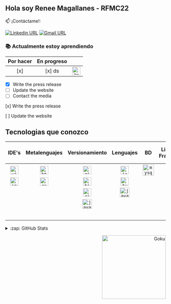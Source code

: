 ## Hola soy Renee Magallanes - RFMC22

:mailbox: ¡Contáctame!: 

[![Linkedin URL](https://img.shields.io/badge/-Renee-0e76a8?style=flat&labelColor=0e76a8&logo=linkedin&logoColor=white)](https://www.linkedin.com/in/reneefelipemagallanescanedo/)
[![Gmail URL](https://img.shields.io/badge/-rene22797-red?style=flat&labelColor=red&logo=gmail&logoColor=white)](mailto:rene22797@gmail.com)

### :books: Actualmente estoy aprendiendo
| Por hacer      | En progreso |  |
| :----: | :----: | :----: |
|[x]|[x] ds|<code><a href="https://angular.io/" target="_blank"><img src="https://user-images.githubusercontent.com/60860968/169665104-f62ec444-b9d8-4d62-8da0-113451b83f33.png" width="26px" alt="Angular"></a></code>|


- [x] Write the press release
- [ ] Update the website
- [ ] Contact the media

[x] Write the press release

[ ] Update the website
## Tecnologias que conozco
| IDE's      | Metalenguajes |Versionamiento|Lenguajes|BD|Librerias y Frameworks| Gestion de paquetes |
| :----: | :----: | :----: |:----:|:----:|:----:|:----:|
| <code><a href="https://code.visualstudio.com/" target="_blank"><img src="https://user-images.githubusercontent.com/60860968/169665427-6a7af9dc-f54b-4c97-b9fc-1d582a429f6b.png" width="26px" alt="visual studio code"></a></code>      | <code><a href="https://developer.mozilla.org/en-US/docs/Web/HTML" target="_blank"><img src="https://user-images.githubusercontent.com/60860968/169665432-b9916915-f6dc-4a64-9225-a13a5be2cb1f.png" width="26px" alt="html5"></a></code>       |<code><a href="https://about.gitlab.com/" target="_blank"><img src="https://user-images.githubusercontent.com/60860968/169665686-0c526273-1378-4fc5-b45a-40f3abc8870f.png" width="26px" alt="gitlab"></a></code>|<code><a href="https://developer.mozilla.org/es/docs/Web/JavaScript" target="_blank"><img src="https://user-images.githubusercontent.com/60860968/169665422-6b65d6cf-43c2-43d3-affb-1e7dc7df1206.png" width="26px" alt="javascript"></a></code>|<code><a href="https://www.mysql.com/" target="_blank"><img src="https://user-images.githubusercontent.com/60860968/169665424-c9100001-1071-4b11-b636-847aaf8d5363.png" width="35px" alt="mysql"></a></code>|<code><a href="https://jquery.com/" target="_blank"><img src="https://user-images.githubusercontent.com/60860968/169665908-efff6052-4dd8-42e5-aeb5-c668e81782ee.png" width="26px" alt="jquery"></a></code>|<code><a href="https://www.npmjs.com/" target="_blank"><img src="https://user-images.githubusercontent.com/60860968/169666113-4546a056-9497-4b34-abaf-90f0659d8a06.png" width="30px" alt="npm"></a></code>|
| <code><a href="https://www.jetbrains.com/es-es/idea/" target="_blank"><img src="https://user-images.githubusercontent.com/60860968/169665620-d2a5705f-f804-4da4-9b32-14957ef87ab6.png" width="26px" alt="intellij idea"></a></code>   | <code><a href="https://developer.mozilla.org/en-US/docs/Web/CSS" target="_blank"><img src="https://user-images.githubusercontent.com/60860968/169665430-4b59c7a8-1f04-46de-9066-ceeed03cce42.png" width="26px" alt="css"></a></code>        |<code><a href="https://bitbucket.org/" target="_blank"><img src="https://user-images.githubusercontent.com/60860968/169665734-8884de63-3d33-4a79-b233-8d61617d962c.png" width="26px" alt="bitbucket"></a></code>|<code><a href="https://www.typescriptlang.org/" target="_blank"><img src="https://user-images.githubusercontent.com/60860968/169665426-925877c5-f665-435c-a146-f16fb878f15c.png" width="26px" alt="typescript"></a></code>||<code><a href="https://tailwindcss.com/" target="_blank"><img src="https://user-images.githubusercontent.com/60860968/169665982-6632574a-7d4a-4842-b9d3-19b0628e8256.png" width="26px" alt="tailwindcss"></a></code>|
|||<code><a href="https://git-scm.com/" target="_blank"><img src="https://user-images.githubusercontent.com/60860968/169665431-19ef9518-b6a1-46f3-92ad-d13036e974bb.png" width="26px" alt="git"></a></code>|<code><a href="https://www.java.com/en/" target="_blank"><img src="https://user-images.githubusercontent.com/60860968/169665434-6eaab57b-4206-430c-a568-d552ebc525cf.png" width="30px" alt="java"></a></code>||<code><a href="https://sass-lang.com/" target="_blank"><img src="https://user-images.githubusercontent.com/60860968/169665425-6fd48826-7e1c-4bca-8a92-a21a8922e0ec.png" width="26px" alt="sass"></a></code>|
|||<code><a href="https://github.com" target="_blank"><img src="https://github.com/RFMC22/RFMC22/assets/60860968/466b9b74-f9f4-4eda-84e9-57e5759cc90b" width="30px" alt="java"></a></code>|||<code><a href="https://www.liferay.com/es/developers" target="_blank"><img src="https://user-images.githubusercontent.com/60860968/169665380-1613720c-fb9f-4642-8c2e-de99e21d9f25.png" width="26px" alt="liferay"></a></code>|
||||||<code><a href="https://pugjs.org" target="_blank"><img src="https://github.com/RFMC22/RFMC22/assets/60860968/5475434d-55ab-4f94-a423-1b8128c1c487" width="26px" alt="liferay"></a></code>|

<details>
  <summary>:zap: GitHub Stats</summary>
<p align="center">
<a href="https://github.com/anuraghazra/github-readme-stats">
  <img src="https://github-readme-stats.vercel.app/api?username=rfmc22&show_icons=true&locale=es&bg_color=0d1117&title_color=1f6feb&text_color=1f6feb&icon_color=39d353&hide_border=true" />
</a>
</p>
</details>

<p align="right">
<img src="https://user-images.githubusercontent.com/60860968/169666381-be71150b-418e-49d5-91ef-f1f2d2fc421f.gif" width="200px" alt="Goku"/>
</p>